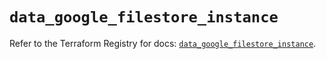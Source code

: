 # `data_google_filestore_instance`

Refer to the Terraform Registry for docs: [`data_google_filestore_instance`](https://registry.terraform.io/providers/hashicorp/google/6.11.0/docs/data-sources/filestore_instance).
